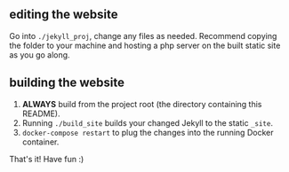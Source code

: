 ## editing the website

Go into `./jekyll_proj`, change any files as needed. Recommend copying the folder to your machine and hosting a php server on the built static site as you go along.

## building the website

1. **ALWAYS** build from the project root (the directory containing this README).
2. Running `./build_site` builds your changed Jekyll to the static `_site`.
3. `docker-compose restart` to plug the changes into the running Docker container.

That's it! Have fun :)
